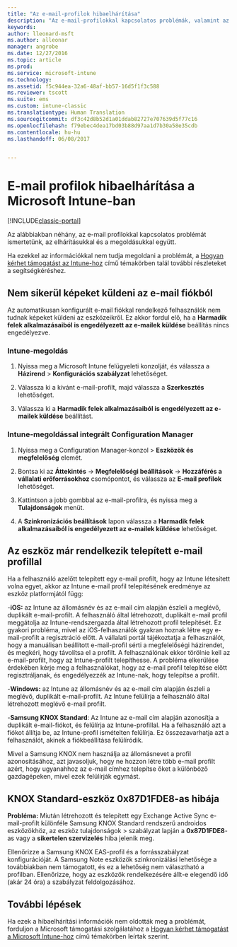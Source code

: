 ```yaml
---
title: "Az e-mail-profilok hibaelhárítása"
description: "Az e-mail-profilokkal kapcsolatos problémák, valamint az elhárításuk és megoldásuk ismertetése."
keywords: 
author: lleonard-msft
ms.author: alleonar
manager: angrobe
ms.date: 12/27/2016
ms.topic: article
ms.prod: 
ms.service: microsoft-intune
ms.technology: 
ms.assetid: f5c944ea-32a6-48af-bb57-16d5f1f3c588
ms.reviewer: tscott
ms.suite: ems
ms.custom: intune-classic
ms.translationtype: Human Translation
ms.sourcegitcommit: df3c42d8b52d1a01ddab82727e707639d5f77c16
ms.openlocfilehash: f79ebec4dea17bd03b88d97aa1d7b30a58e35cdb
ms.contentlocale: hu-hu
ms.lasthandoff: 06/08/2017


---
```


# <a name="troubleshoot-email-profiles-in-microsoft-intune"></a>E-mail profilok hibaelhárítása a Microsoft Intune-ban

[!INCLUDE[classic-portal](../includes/classic-portal.md)]

Az alábbiakban néhány, az e-mail profilokkal kapcsolatos problémát ismertetünk, az elhárításukkal és a megoldásukkal együtt.

Ha ezekkel az információkkal nem tudja megoldani a problémát, a [Hogyan kérhet támogatást az Intune-hoz](how-to-get-support-for-microsoft-intune.md) című témakörben talál további részleteket a segítségkéréshez.


## <a name="unable-to-send-images-from--email-account"></a>Nem sikerül képeket küldeni az e-mail fiókból
Az automatikusan konfigurált e-mail fiókkal rendelkező felhasználók nem tudnak képeket küldeni az eszközeikről.
Ez akkor fordul elő, ha a **Harmadik felek alkalmazásaiból is engedélyezett az e-mailek küldése** beállítás nincs engedélyezve.

### <a name="intune-solution"></a>Intune-megoldás

1.  Nyissa meg a Microsoft Intune felügyeleti konzolját, és válassza a **Házirend** &gt; **Konfigurációs szabályzat** lehetőséget.

2.  Válassza ki a kívánt e-mail-profilt, majd válassza a **Szerkesztés** lehetőséget.

3.  Válassza ki a **Harmadik felek alkalmazásaiból is engedélyezett az e-mailek küldése** beállítást.

### <a name="configuration-manager-integrated-with-intune-solution"></a>Intune-megoldással integrált Configuration Manager

1.  Nyissa meg a Configuration Manager-konzol &gt; **Eszközök és megfelelőség** elemét.

2.  Bontsa ki az **Áttekintés** -&gt; **Megfelelőségi beállítások** -&gt; **Hozzáférés a vállalati erőforrásokhoz** csomópontot, és válassza az **E-mail profilok** lehetőséget.

3.  Kattintson a jobb gombbal az e-mail-profilra, és nyissa meg a **Tulajdonságok** menüt.

4.  A **Szinkronizációs beállítások** lapon válassza a **Harmadik felek alkalmazásaiból is engedélyezett az e-mailek küldése** lehetőséget.


## <a name="device-already-has-an-email-profile-installed"></a>Az eszköz már rendelkezik telepített e-mail profillal

Ha a felhasználó azelőtt telepített egy e-mail profilt, hogy az Intune létesített volna egyet, akkor az Intune e-mail profil telepítésének eredménye az eszköz platformjától függ:

-**iOS:** az Intune az állomásnév és az e-mail cím alapján észleli a meglévő, duplikált e-mail-profilt. A felhasználó által létrehozott, duplikált e-mail profil meggátolja az Intune-rendszergazda által létrehozott profil telepítését. Ez gyakori probléma, mivel az iOS-felhasználók gyakran hoznak létre egy e-mail-profilt a regisztráció előtt. A vállalati portál tájékoztatja a felhasználót, hogy a manuálisan beállított e-mail-profil sérti a megfelelőségi házirendet, és megkéri, hogy távolítsa el a profilt. A felhasználónak ekkor törölnie kell az e-mail-profilt, hogy az Intune-profilt telepíthesse. A probléma elkerülése érdekében kérje meg a felhasználókat, hogy az e-mail profil telepítése előtt regisztráljanak, és engedélyezzék az Intune-nak, hogy telepítse a profilt.

-**Windows:** az Intune az állomásnév és az e-mail cím alapján észleli a meglévő, duplikált e-mail-profilt. Az Intune felülírja a felhasználó által létrehozott meglévő e-mail profilt.

-**Samsung KNOX Standard**: Az Intune az e-mail cím alapján azonosítja a duplikált e-mail-fiókot, és felülírja az Intune-profillal. Ha a felhasználó azt a fiókot állítja be, az Intune-profil ismételten felülírja. Ez összezavarhatja azt a felhasználót, akinek a fiókbeállítása felülíródik.

Mivel a Samsung KNOX nem használja az állomásnevet a profil azonosításához, azt javasoljuk, hogy ne hozzon létre több e-mail profilt azért, hogy ugyanahhoz az e-mail címhez telepítse őket a különböző gazdagépeken, mivel ezek felülírják egymást.

## <a name="error--0x87d1fde8-for-knox-standard-device"></a>KNOX Standard-eszköz 0x87D1FDE8-as hibája
**Probléma:** Miután létrehozott és telepített egy Exchange Active Sync e-mail-profilt különféle Samsung KNOX Standard rendszerű androidos eszközökhöz, az eszköz tulajdonságok &gt; szabályzat lapján a **0x87D1FDE8**-as vagy a **sikertelen szervizelés** hiba jelenik meg.

Ellenőrizze a Samsung KNOX EAS-profil és a forrásszabályzat konfigurációját. A Samsung Note eszközök szinkronizálási lehetősége a továbbiakban nem támogatott, és ez a lehetőség nem választható a profilban. Ellenőrizze, hogy az eszközök rendelkezésére állt-e elegendő idő (akár 24 óra) a szabályzat feldolgozásához.

## <a name="next-steps"></a>További lépések
Ha ezek a hibaelhárítási információk nem oldották meg a problémát, forduljon a Microsoft támogatási szolgálatához a [Hogyan kérhet támogatást a Microsoft Intune-hoz](how-to-get-support-for-microsoft-intune.md) című témakörben leírtak szerint.

